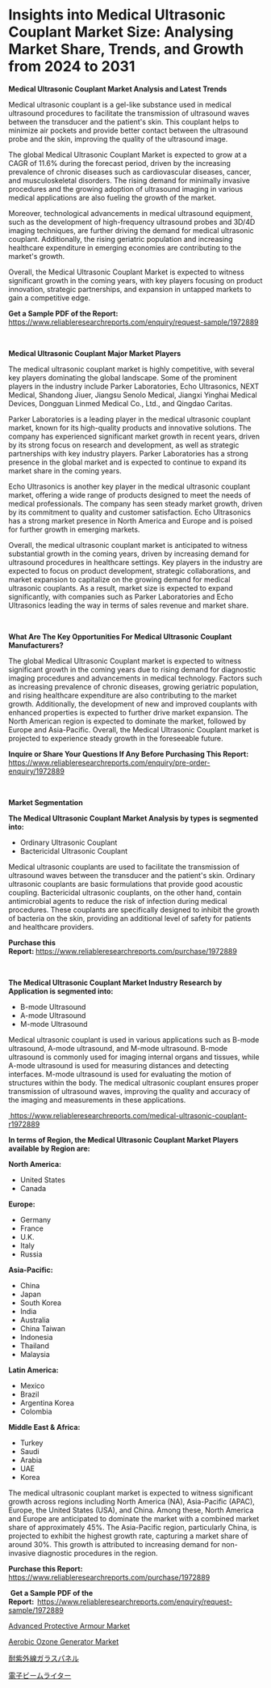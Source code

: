 <p><h1>Insights into Medical Ultrasonic Couplant Market Size: Analysing Market Share, Trends, and Growth from 2024 to 2031</h1></p><p><strong>Medical Ultrasonic Couplant Market Analysis and Latest Trends</strong></p>
<p><p>Medical ultrasonic couplant is a gel-like substance used in medical ultrasound procedures to facilitate the transmission of ultrasound waves between the transducer and the patient's skin. This couplant helps to minimize air pockets and provide better contact between the ultrasound probe and the skin, improving the quality of the ultrasound image.</p><p>The global Medical Ultrasonic Couplant Market is expected to grow at a CAGR of 11.6% during the forecast period, driven by the increasing prevalence of chronic diseases such as cardiovascular diseases, cancer, and musculoskeletal disorders. The rising demand for minimally invasive procedures and the growing adoption of ultrasound imaging in various medical applications are also fueling the growth of the market.</p><p>Moreover, technological advancements in medical ultrasound equipment, such as the development of high-frequency ultrasound probes and 3D/4D imaging techniques, are further driving the demand for medical ultrasonic couplant. Additionally, the rising geriatric population and increasing healthcare expenditure in emerging economies are contributing to the market's growth.</p><p>Overall, the Medical Ultrasonic Couplant Market is expected to witness significant growth in the coming years, with key players focusing on product innovation, strategic partnerships, and expansion in untapped markets to gain a competitive edge.</p></p>
<p><strong>Get a Sample PDF of the Report:&nbsp;</strong> <a href="https://www.reliableresearchreports.com/enquiry/request-sample/1972889">https://www.reliableresearchreports.com/enquiry/request-sample/1972889</a></p>
<p>&nbsp;</p>
<p><strong>Medical Ultrasonic Couplant Major Market Players</strong></p>
<p><p>The medical ultrasonic couplant market is highly competitive, with several key players dominating the global landscape. Some of the prominent players in the industry include Parker Laboratories, Echo Ultrasonics, NEXT Medical, Shandong Jiuer, Jiangsu Senolo Medical, Jiangxi Yinghai Medical Devices, Dongguan Linmed Medical Co., Ltd., and Qingdao Caritas.</p><p>Parker Laboratories is a leading player in the medical ultrasonic couplant market, known for its high-quality products and innovative solutions. The company has experienced significant market growth in recent years, driven by its strong focus on research and development, as well as strategic partnerships with key industry players. Parker Laboratories has a strong presence in the global market and is expected to continue to expand its market share in the coming years.</p><p>Echo Ultrasonics is another key player in the medical ultrasonic couplant market, offering a wide range of products designed to meet the needs of medical professionals. The company has seen steady market growth, driven by its commitment to quality and customer satisfaction. Echo Ultrasonics has a strong market presence in North America and Europe and is poised for further growth in emerging markets.</p><p>Overall, the medical ultrasonic couplant market is anticipated to witness substantial growth in the coming years, driven by increasing demand for ultrasound procedures in healthcare settings. Key players in the industry are expected to focus on product development, strategic collaborations, and market expansion to capitalize on the growing demand for medical ultrasonic couplants. As a result, market size is expected to expand significantly, with companies such as Parker Laboratories and Echo Ultrasonics leading the way in terms of sales revenue and market share.</p></p>
<p>&nbsp;</p>
<p><strong>What Are The Key Opportunities For Medical Ultrasonic Couplant Manufacturers?</strong></p>
<p><p>The global Medical Ultrasonic Couplant market is expected to witness significant growth in the coming years due to rising demand for diagnostic imaging procedures and advancements in medical technology. Factors such as increasing prevalence of chronic diseases, growing geriatric population, and rising healthcare expenditure are also contributing to the market growth. Additionally, the development of new and improved couplants with enhanced properties is expected to further drive market expansion. The North American region is expected to dominate the market, followed by Europe and Asia-Pacific. Overall, the Medical Ultrasonic Couplant market is projected to experience steady growth in the foreseeable future.</p></p>
<p><strong>Inquire or Share Your Questions If Any Before Purchasing This Report:</strong> <a href="https://www.reliableresearchreports.com/enquiry/pre-order-enquiry/1972889">https://www.reliableresearchreports.com/enquiry/pre-order-enquiry/1972889</a></p>
<p>&nbsp;</p>
<p><strong>Market Segmentation</strong></p>
<p><strong>The Medical Ultrasonic Couplant Market Analysis by types is segmented into:</strong></p>
<p><ul><li>Ordinary Ultrasonic Couplant</li><li>Bactericidal Ultrasonic Couplant</li></ul></p>
<p><p>Medical ultrasonic couplants are used to facilitate the transmission of ultrasound waves between the transducer and the patient's skin. Ordinary ultrasonic couplants are basic formulations that provide good acoustic coupling. Bactericidal ultrasonic couplants, on the other hand, contain antimicrobial agents to reduce the risk of infection during medical procedures. These couplants are specifically designed to inhibit the growth of bacteria on the skin, providing an additional level of safety for patients and healthcare providers.</p></p>
<p><strong>Purchase this Report:&nbsp;</strong><a href="https://www.reliableresearchreports.com/purchase/1972889">https://www.reliableresearchreports.com/purchase/1972889</a></p>
<p>&nbsp;</p>
<p><strong>The Medical Ultrasonic Couplant Market Industry Research by Application is segmented into:</strong></p>
<p><ul><li>B-mode Ultrasound</li><li>A-mode Ultrasound</li><li>M-mode Ultrasound</li></ul></p>
<p><p>Medical ultrasonic couplant is used in various applications such as B-mode ultrasound, A-mode ultrasound, and M-mode ultrasound. B-mode ultrasound is commonly used for imaging internal organs and tissues, while A-mode ultrasound is used for measuring distances and detecting interfaces. M-mode ultrasound is used for evaluating the motion of structures within the body. The medical ultrasonic couplant ensures proper transmission of ultrasound waves, improving the quality and accuracy of the imaging and measurements in these applications.</p></p>
<p><a href="https://www.reliableresearchreports.com/medical-ultrasonic-couplant-r1972889">&nbsp;https://www.reliableresearchreports.com/medical-ultrasonic-couplant-r1972889</a></p>
<p><strong>In terms of Region, the Medical Ultrasonic Couplant Market Players available by Region are:</strong></p>
<p>
    <p> <strong> North America: </strong>
        <ul>
            <li>United States</li>
            <li>Canada</li>
        </ul>
        </p> 
    <p> <strong> Europe: </strong>
        <ul>
            <li>Germany</li>
            <li>France</li>
            <li>U.K.</li>
            <li>Italy</li>
            <li>Russia</li>
        </ul>
        </p> 
    <p> <strong> Asia-Pacific: </strong>
        <ul>
            <li>China</li>
            <li>Japan</li>
            <li>South Korea</li>
            <li>India</li>
            <li>Australia</li>
            <li>China Taiwan</li>
            <li>Indonesia</li>
            <li>Thailand</li>
            <li>Malaysia</li>
        </ul>
        </p> 
    <p> <strong> Latin America: </strong>
        <ul>
            <li>Mexico</li>
            <li>Brazil</li>
            <li>Argentina Korea</li>
            <li>Colombia</li>
        </ul>
        </p> 
    <p> <strong> Middle East & Africa: </strong>
        <ul>
            <li>Turkey</li>
            <li>Saudi</li>
            <li>Arabia</li>
            <li>UAE</li>
            <li>Korea</li>
        </ul>
    </p>
    </p>
<p><p>The medical ultrasonic couplant market is expected to witness significant growth across regions including North America (NA), Asia-Pacific (APAC), Europe, the United States (USA), and China. Among these, North America and Europe are anticipated to dominate the market with a combined market share of approximately 45%. The Asia-Pacific region, particularly China, is projected to exhibit the highest growth rate, capturing a market share of around 30%. This growth is attributed to increasing demand for non-invasive diagnostic procedures in the region.</p></p>
<p><strong>Purchase this Report: </strong><a href="https://www.reliableresearchreports.com/purchase/1972889">https://www.reliableresearchreports.com/purchase/1972889</a></p>
<p>&nbsp;<strong>Get a Sample PDF of the Report:&nbsp;&nbsp;</strong><a href="https://www.reliableresearchreports.com/enquiry/request-sample/1972889">https://www.reliableresearchreports.com/enquiry/request-sample/1972889</a></p>
<p><strong></strong></p>
<p><p><a href="https://github.com/lylyparadise/Market-Research-Report-List-4/blob/main/advanced-protective-armour-market.md">Advanced Protective Armour Market</a></p><p><a href="https://github.com/johnbach50/Market-Research-Report-List-4/blob/main/aerobic-ozone-generator-market.md">Aerobic Ozone Generator Market</a></p><p><a href="https://github.com/ddwcuskozol07187/Market-Research-Report-List-2/blob/main/1232216170448.md">耐紫外線ガラスパネル</a></p><p><a href="https://github.com/xtkhtofdt934839/Market-Research-Report-List-2/blob/main/9390906170447.md">電子ビームライター</a></p></p>